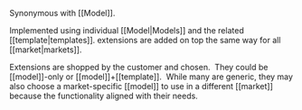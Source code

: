 Synonymous with [[Model]].

Implemented using individual [[Model|Models]] and the related [[template|templates]]. extensions are added on top the same way for all [[market|markets]].

Extensions are shopped by the customer and chosen.  They could be [[model]]-only or [[model]]+[[template]].  While many are generic, they may also choose a market-specific [[model]] to use in a different [[market]] because the functionality aligned with their needs.